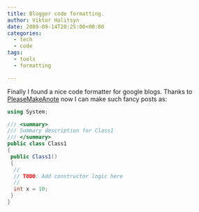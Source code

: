 ```yaml
---
title: Blogger code formatting.
author: Viktor Halitsyn
date: 2009-09-14T20:25:00+00:00
categories:
  - tech
  - code
tags:
  - tools
  - formatting

---
```

Finally I found a nice code formatter for google blogs. Thanks to [PleaseMakeAnote][1] now I can make such fancy posts as:

```cs
using System;

/// <summary>
/// Summary description for Class1
/// </summary>
public class Class1
{
 public Class1()
 {
  //
  // TODO: Add constructor logic here
  //
  int x = 10;
 }
}
```

 [1]: http://pleasemakeanote.blogspot.com/2008/06/posting-source-code-in-blogger.html